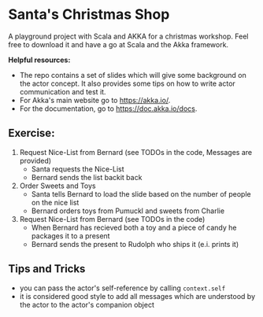 # Santa's Christmas Shop
A playground project with Scala and AKKA for a christmas workshop. Feel free to download it and have a go at Scala and the Akka framework.

**Helpful resources:**
* The repo contains a set of slides which will give some background on the actor concept. It also provides some tips on how to write actor communication and test it.
* For Akka's main website go to https://akka.io/.
* For the documentation, go to https://doc.akka.io/docs.

## Exercise:

1. Request Nice-List from Bernard (see TODOs in the code, Messages are provided)
   * Santa requests the Nice-List
   * Bernard sends the list backit back
2. Order Sweets and Toys
   * Santa tells Bernard to load the slide based on the number of people on the nice list
   * Bernard orders toys from Pumuckl and sweets from Charlie
3. Request Nice-List from Bernard (see TODOs in the code)
   * When Bernard has recieved both a toy and a piece of candy he packages it to a present
   * Bernard sends the present to Rudolph who ships it (e.i. prints it)

## Tips and Tricks
* you can pass the actor's self-reference by calling `context.self`
* it is considered good style to add all messages which are understood by the actor to the actor's companion object
